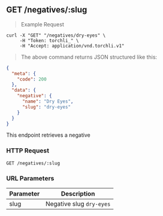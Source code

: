 ## GET /negatives/:slug

> Example Request

```shell
curl -X "GET" "/negatives/dry-eyes" \
     -H "Token: torchli_" \
     -H "Accept: application/vnd.torchli.v1"
```

> The above command returns JSON structured like this:

```json
{
  "meta": {
    "code": 200
  },
  "data": {
    "negative": {
      "name": "Dry Eyes",
      "slug": "dry-eyes"
    }
  }
}
```

This endpoint retrieves a negative

### HTTP Request

`GET /negatives/:slug`

### URL Parameters

Parameter | Description
--------- | -----------
slug | Negative slug `dry-eyes`
